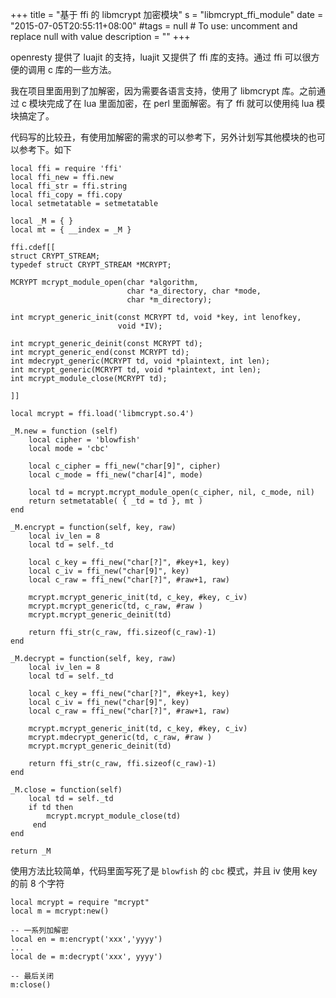 +++
title = "基于 ffi 的 libmcrypt 加密模块"
s = "libmcrypt_ffi_module"
date = "2015-07-05T20:55:11+08:00"
#tags = null  # To use: uncomment and replace null with value
description = ""
+++

openresty 提供了 luajit 的支持，luajit 又提供了 ffi 库的支持。通过 ffi 可以很方便的调用 c 库的一些方法。

我在项目里面用到了加解密，因为需要各语言支持，使用了 libmcrypt 库。之前通过 c 模块完成了在 lua 里面加密，在 perl 里面解密。有了 ffi 就可以使用纯 lua 模块搞定了。

代码写的比较丑，有使用加解密的需求的可以参考下，另外计划写其他模块的也可以参考下。如下

```
local ffi = require 'ffi'
local ffi_new = ffi.new
local ffi_str = ffi.string
local ffi_copy = ffi.copy
local setmetatable = setmetatable

local _M = { }
local mt = { __index = _M }

ffi.cdef[[
struct CRYPT_STREAM;
typedef struct CRYPT_STREAM *MCRYPT;

MCRYPT mcrypt_module_open(char *algorithm,
                          char *a_directory, char *mode,
                          char *m_directory);

int mcrypt_generic_init(const MCRYPT td, void *key, int lenofkey,
                        void *IV);

int mcrypt_generic_deinit(const MCRYPT td);
int mcrypt_generic_end(const MCRYPT td);
int mdecrypt_generic(MCRYPT td, void *plaintext, int len);
int mcrypt_generic(MCRYPT td, void *plaintext, int len);
int mcrypt_module_close(MCRYPT td);

]]

local mcrypt = ffi.load('libmcrypt.so.4')

_M.new = function (self)
    local cipher = 'blowfish'
    local mode = 'cbc'

    local c_cipher = ffi_new("char[9]", cipher)
    local c_mode = ffi_new("char[4]", mode)

    local td = mcrypt.mcrypt_module_open(c_cipher, nil, c_mode, nil)
    return setmetatable( { _td = td }, mt )
end

_M.encrypt = function(self, key, raw)
    local iv_len = 8
    local td = self._td

    local c_key = ffi_new("char[?]", #key+1, key)
    local c_iv = ffi_new("char[9]", key)
    local c_raw = ffi_new("char[?]", #raw+1, raw)

    mcrypt.mcrypt_generic_init(td, c_key, #key, c_iv)
    mcrypt.mcrypt_generic(td, c_raw, #raw )
    mcrypt.mcrypt_generic_deinit(td)

    return ffi_str(c_raw, ffi.sizeof(c_raw)-1)
end

_M.decrypt = function(self, key, raw)
    local iv_len = 8
    local td = self._td

    local c_key = ffi_new("char[?]", #key+1, key)
    local c_iv = ffi_new("char[9]", key)
    local c_raw = ffi_new("char[?]", #raw+1, raw)

    mcrypt.mcrypt_generic_init(td, c_key, #key, c_iv)
    mcrypt.mdecrypt_generic(td, c_raw, #raw )
    mcrypt.mcrypt_generic_deinit(td)

    return ffi_str(c_raw, ffi.sizeof(c_raw)-1)
end

_M.close = function(self)
    local td = self._td
    if td then
        mcrypt.mcrypt_module_close(td)
     end
end

return _M

```

使用方法比较简单，代码里面写死了是 `blowfish` 的 `cbc` 模式，并且 iv 使用 key 的前 8 个字符
```
local mcrypt = require "mcrypt"
local m = mcrypt:new()

-- 一系列加解密
local en = m:encrypt('xxx','yyyy')
...
local de = m:decrypt('xxx', yyyy')

-- 最后关闭
m:close()
```

